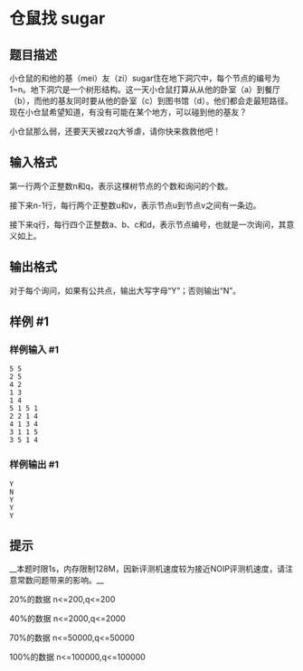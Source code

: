 # 仓鼠找 sugar

## 题目描述

小仓鼠的和他的基（mei）友（zi）sugar住在地下洞穴中，每个节点的编号为1~n。地下洞穴是一个树形结构。这一天小仓鼠打算从从他的卧室（a）到餐厅（b），而他的基友同时要从他的卧室（c）到图书馆（d）。他们都会走最短路径。现在小仓鼠希望知道，有没有可能在某个地方，可以碰到他的基友？


小仓鼠那么弱，还要天天被zzq大爷虐，请你快来救救他吧！


## 输入格式

第一行两个正整数n和q，表示这棵树节点的个数和询问的个数。

接下来n-1行，每行两个正整数u和v，表示节点u到节点v之间有一条边。

接下来q行，每行四个正整数a、b、c和d，表示节点编号，也就是一次询问，其意义如上。


## 输出格式

对于每个询问，如果有公共点，输出大写字母“Y”；否则输出“N”。


## 样例 #1

### 样例输入 #1
```
5 5
2 5
4 2
1 3
1 4
5 1 5 1
2 2 1 4
4 1 3 4
3 1 1 5
3 5 1 4
```

### 样例输出 #1

```
Y
N
Y
Y
Y
```

## 提示

\_\_本题时限1s，内存限制128M，因新评测机速度较为接近NOIP评测机速度，请注意常数问题带来的影响。\_\_


20%的数据 n<=200,q<=200

40%的数据 n<=2000,q<=2000

70%的数据 n<=50000,q<=50000

100%的数据 n<=100000,q<=100000

